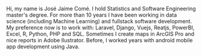 Hi, my name is José Jaime Comé. 
I hold Statistics and Software Engineering master's degree. For more than 10 years I have been working in data science (including Machine Learning) and fullstack software development.
My preference now is to work with: Laravel, Django, Vuejs, Reatjs, PowerBI, Excel, R, Python, PHP and SQL. Sometimes I create maps in ArcGIS Pro and nice reports in Adobe Ilustrator. Before, I worked years with android mobile app development using Java.
